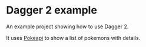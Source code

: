 # Dagger 2 example

An example project showing how to use Dagger 2.

It uses [Pokeapi](http://pokeapi.co/docs/) to show a list of pokemons with details.